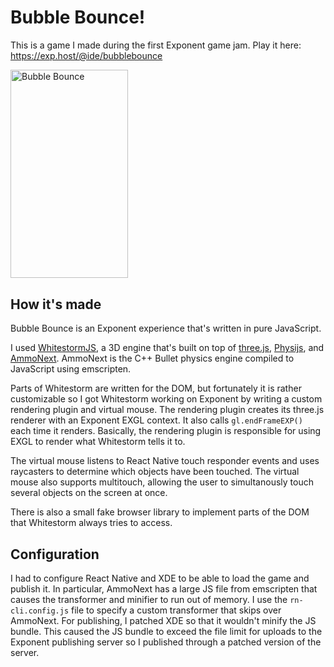 # Bubble Bounce!

This is a game I made during the first Exponent game jam. Play it here: https://exp.host/@ide/bubblebounce

<img src="http://i.imgur.com/9n098ML.png" alt="Bubble Bounce" width="187.5" height="333.5" />

## How it's made

Bubble Bounce is an Exponent experience that's written in pure JavaScript.

I used [WhitestormJS](https://whsjs.io), a 3D engine that's built on top of [three.js](https://threejs.org), [Physijs](https://chandlerprall.github.io/Physijs/), and [AmmoNext](https://github.com/WhitestormJS/AmmoNext). AmmoNext is the C++ Bullet physics engine compiled to JavaScript using emscripten.

Parts of Whitestorm are written for the DOM, but fortunately it is rather customizable so I got Whitestorm working on Exponent by writing a custom rendering plugin and virtual mouse. The rendering plugin creates its three.js renderer with an Exponent EXGL context. It also calls `gl.endFrameEXP()` each time it renders. Basically, the rendering plugin is responsible for using EXGL to render what Whitestorm tells it to.

The virtual mouse listens to React Native touch responder events and uses raycasters to determine which objects have been touched. The virtual mouse also supports multitouch, allowing the user to simultanously touch several objects on the screen at once.

There is also a small fake browser library to implement parts of the DOM that Whitestorm always tries to access.

## Configuration

I had to configure React Native and XDE to be able to load the game and publish it. In particular, AmmoNext has a large JS file from emscripten that causes the transformer and minifier to run out of memory. I use the `rn-cli.config.js` file to specify a custom transformer that skips over AmmoNext. For publishing, I patched XDE so that it wouldn't minify the JS bundle. This caused the JS bundle to exceed the file limit for uploads to the Exponent publishing server so I published through a patched version of the server.
